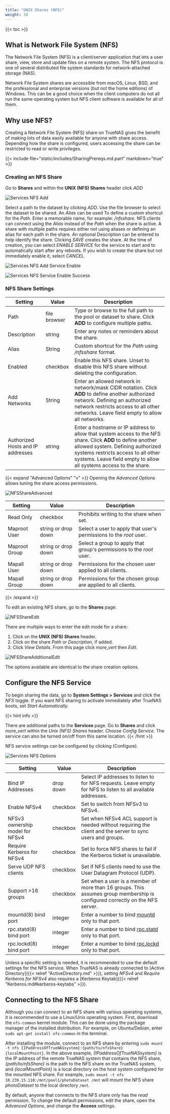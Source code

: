 ```yaml
---
title: "UNIX Shares (NFS)"
weight: 30
---
```


{{< toc >}}

## What is Network File System (NFS) ##

The Network File System (NFS) is a client/server application that lets a user share, view, store and update files on a remote system.  The NFS protocol is one of several distributed file system standards for network-attached storage (NAS).  

Network File System shares are accessible from macOS, Linux, BSD, and the professional and enterprise versions (but not the home editions) of Windows. This can be a good choice when the client computers do not all run the same operating system but NFS client software is available for all of them.

## Why use NFS? ##

Creating a Network File System (NFS) share on TrueNAS gives the benefit of making lots of data easily available for anyone with share access. Depending how the share is configured, users accessing the share can be restricted to read or write privileges.

{{< include file="static/includes/SharingPrereqs.md.part" markdown="true" >}}

### Creating an NFS Share ###

Go to **Shares** and within the **UNIX (NFS) Shares** header click *ADD*  

![Services NFS Add](/images/SCALE/SharingNFSAdd.png "Services NFS Add")

Select a path to the dataset by clicking *ADD*.  Use the file browser to select the dataset to be shared.  An *Alias* can be used To define a custom shortcut for the *Path*. Enter a memorable name, for example: */nfsshare*. NFS clients can connect using the *Alias* instead of the *Path* when the share is active. A share with multiple paths requires either not using aliases or defining an alias for each path in the share.  An optional Description can be entered to help identify the share.  Clicking *SAVE* creates the share.
At the time of creation, you can select *ENABLE SERVICE* for the service to start and to automatically start after any reboots.
If you wish to create the share but not immediately enable it, select *CANCEL*.

![Services NFS Add Service Enable](/images/SCALE/SharingNFSAddServiceEnable.png "Services NFS Add Service Enable")

![Services NFS Service Enable Success](/images/SCALE/SharingNFSAddServiceEnableSuccess.png "Services NFS Add Service Enable Success")

### NFS Share Settings ###

| Setting | Value | Description |
|---------|-------|-------------|
| Path    | file browser | Type or browse to the full path to the pool or dataset to share. Click **ADD** to configure multiple paths. |
| Description | string | Enter any notes or reminders about the share. |
| Alias | String | Custom shortcut for the *Path* using */nfsshare* format. |
| Enabled | checkbox | Enable this NFS share. Unset to disable this NFS share without deleting the configuration. |
| Add Networks | String | Enter an allowed network in network/mask CIDR notation. Click **ADD** to define another authorized network. Defining an authorized network restricts access to all other networks. Leave field empty to allow all networks. |
| Authorized Hosts and IP addresses | string | Enter a hostname or IP address to allow that system access to the NFS share. Click **ADD** to define another allowed system. Defining authorized systems restricts access to all other systems. Leave field empty to allow all systems access to the share. |

{{< expand "Advanced Options" "v" >}}
Opening the *Advanced Options* allows tuning the share access permissions.

![NFSShareAdvanced](/images/SCALE/SharingNFSAddAdvanced.png "Advanced NFS Share Options")

| Setting | Value | Description |
|---------|-------|-------------|
| Read Only | checkbox | Prohibits writing to the share when set. |
| Maproot User | string or drop down | Select a user to apply that user's permissions to the *root* user. |
| Maproot Group | string or drop down | Select a group to apply that group's permissions to the *root* user. |
| Mapall User | string or drop down | Permissions for the chosen user applied to all clients. |
| Mapall Group | string or drop down | Permissions for the chosen group are applied to all clients. |

{{< /expand >}}

To edit an existing NFS share, go to the **Shares** page.  

![NFSShareEdit](/images/SCALE/SharingNFSEditService.png "Edit NFS Share Options")

There are multiple ways to enter the edit mode for a share:
1. Click on the **UNIX (NFS) Shares** header.
2. Click on the share *Path* or *Description*, if added.
3. Click *View Details*.  From this page click <i class="material-icons" aria-hidden="true" title="Options">more_vert</i> then *Edit*.

![NFSShareAdditionalEdit](/images/SCALE/SharingNFSAdditionalEditService.png "Additional Edit NFS Share Options")

The options available are identical to the share creation options.

## Configure the NFS Service

To begin sharing the data, go to **System Settings > Services** and click the *NFS* toggle.  If you want NFS sharing to activate immediately after TrueNAS boots, set *Start Automatically*.

{{< hint info >}}
 
There are additional paths to the **Services** page.  Go to **Shares** and click <i class="material-icons" aria-hidden="true" title="Options">more_vert</i> within the *Unix (NFS) Shares* header.  Choose *Config Service*.  The service can also be turned on/off from this same location.
{{< /hint >}}

NFS service settings can be configured by clicking <i class="fa fa-pen" aria-hidden="true" title="Configure"></i> (Configure).

![Services NFS Options](/images/SCALE/ServicesNFSOptions.png "Services NFS Options")

| Setting                           | Value     | Description                                                                                                                                                                                             |
|-----------------------------------|-----------|---------------------------------------------------------------------------------------------------------------------------------------------------------------------------------------------------------|
| Bind IP Addresses                 | drop down | Select IP addresses to listen to for NFS requests. Leave empty for NFS to listen to all available addresses. |
| Enable NFSv4                      | checkbox  | Set to switch from NFSv3 to NFSv4. |
| NFSv3 ownership model for NFSv4   | checkbox  | Set when NFSv4 ACL support is needed without requiring the client and the server to sync users and groups. |
| Require Kerberos for NFSv4        | checkbox  | Set to force NFS shares to fail if the Kerberos ticket is unavailable. |
| Serve UDP NFS clients             | checkbox  | Set if NFS clients need to use the User Datagram Protocol (UDP). |
| Support >16 groups                | checkbox  | Set when a user is a member of more than 16 groups. This assumes group membership is configured correctly on the NFS server. |
| mountd(8) bind port               | integer   | Enter a number to bind [mountd](https://www.freebsd.org/cgi/man.cgi?query=mountd) only to that port. |
| rpc.statd(8) bind port            | integer   | Enter a number to bind [rpc.statd](https://www.freebsd.org/cgi/man.cgi?query=rpc.statd) only to that port. |
| rpc.lockd(8) bind port            | integer   | Enter a number to bind [rpc.lockd](https://www.freebsd.org/cgi/man.cgi?query=rpc.lockd) only to that port. |

Unless a specific setting is needed, it is recommended to use the default settings for the NFS service.
When TrueNAS is already connected to [Active Directory]({{< relref "ActiveDirectory.md" >}}), setting *NFSv4* and *Require Kerberos for NFSv4* also requires a [Kerberos Keytab]({{< relref "Kerberos.md#kerberos-keytabs" >}}).

## Connecting to the NFS Share

Although you can connect to an NFS share with various operating systems, it is recommended to use a Linux/Unix operating system.
First, download the `nfs-common` kernel module.
This can be done using the package manager of the installed distribution.
For example, on Ubuntu/Debian, enter `sudo apt-get install nfs-common` in the terminal.

After installing the module, connect to an NFS share by entering `sudo mount -t nfs {IPaddressOfTrueNASsystem}:{path/to/nfsShare} {localMountPoint}`.
In the above example, *{IPaddressOfTrueNASsystem}* is the IP address of the remote TrueNAS system that contains the NFS share, *{path/to/nfsShare}* is the path to the NFS share on the TrueNAS system, and *{localMountPoint}* is a local directory on the host system configured for the mounted NFS share.
For example, `sudo mount -t nfs 10.239.15.110:/mnt/pool1/photoDataset /mnt` will mount the NFS share *photoDataset* to the local directory `/mnt`.

By default, anyone that connects to the NFS share only has the *read* permission.
To change the default permissions, edit the share, open the *Advanced Options*, and change the **Access** settings.
